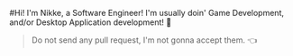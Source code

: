 #Hi! I'm Nikke, a Software Engineer!
I'm usually doin' Game Development, and/or Desktop Application development! 🍜
> Do not send any pull request, I'm not gonna accept them. 👈

